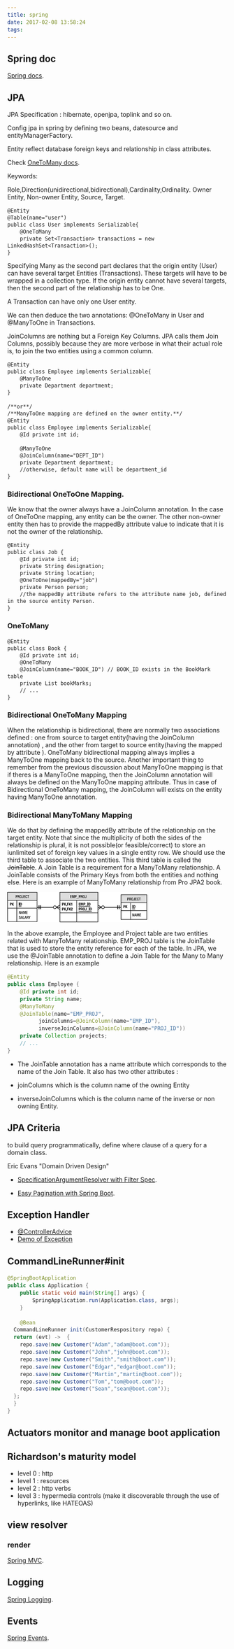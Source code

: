 ```yaml
---
title: spring
date: 2017-02-08 13:58:24
tags:
---
```

## Spring doc
[Spring docs](http://docs.spring.io/spring-boot/docs/current/reference/html/index.html).

## JPA

JPA Specification : hibernate, openjpa, toplink and so on.

Config jpa in spring by defining two beans, datesource and entityManagerFactory.

Entity reflect database foreign keys and relationship in class attributes.

Check 
[OneToMany docs](http://docs.oracle.com/javaee/7/api/javax/persistence/OneToMany.html).

Keywords: 

Role,Direction(unidirectional,bidirectional),Cardinality,Ordinality.
Owner Entity, Non-owner Entity, Source, Target.

```
@Entity
@Table(name="user")
public class User implements Serializable{
	@OneToMany
	private Set<Transaction> transactions = new LinkedHashSet<Transaction>();
}
```

Specifying Many as the second part declares that the origin entity (User) can have several target Entities (Transactions). These targets will have to be wrapped in a collection type. If the origin entity cannot have several targets, then the second part of the relationship has to be One.

A Transaction can have only one User entity.

We can then deduce the two annotations: @OneToMany in User and @ManyToOne in Transactions.

<!-- more -->
JoinColumns are nothing but a Foreign Key Columns.
JPA calls them Join Columns, possibly because they are more verbose in what their actual role is, to join the two entities using a common column.

```
@Entity
public class Employee implements Serializable{
	@ManyToOne
	private Department department;
}

/**or**/
/**ManyToOne mapping are defined on the owner entity.**/
@Entity
public class Employee implements Serializable{
	@Id private int id;

	@ManyToOne
	@JoinColumn(name="DEPT_ID")
	private Department department;
	//otherwise, default name will be department_id
}
```

### Bidirectional OneToOne Mapping.

We know that the owner always have a JoinColumn annotation. In the case of OneToOne mapping, any entity can be the owner. The other non-owner entity then has to provide the mappedBy attribute value to indicate that it is not the owner of the relationship. 

```
@Entity
public class Job {
    @Id private int id;
    private String designation;
    private String location;
    @OneToOne(mappedBy="job")
    private Person person;
    //the mappedBy attribute refers to the attribute name job, defined in the source entity Person.
}
```

### OneToMany

```
@Entity
public class Book {
    @Id private int id;
    @OneToMany
    @JoinColumn(name="BOOK_ID") // BOOK_ID exists in the BookMark table
    private List bookMarks;
    // ... 
}
```

### Bidirectional OneToMany Mapping

When the relationship is bidirectional, there are normally two associations defined : 
one from source to target entity(having the JoinColumn annotation) , 
and the other from target to source entity(having the mapped by attribute ). 
OneToMany bidirectional mapping always implies a ManyToOne mapping back to the source. 
Another important thing to remember from the previous discussion about ManyToOne mapping is that if theres is a ManyToOne mapping, then the JoinColumn annotation will always be defined on the ManyToOne mapping attribute. Thus in case of Bidirectional OneToMany mapping, the JoinColumn will exists on the entity having ManyToOne annotation. 


### Bidirectional ManyToMany Mapping

We do that by defining the mappedBy attribute of the relationship on the target entity. 
Note that since the multiplicity of both the sides of the relationship is plural, it is not possible(or feasible/correct) to store an iunlimited set of foreign key values in a single entity row. 
We should use the third table to associate the two entities. 
This third table is called the ~~JoinTable~~. 
A Join Table is a requirement for a ManyToMany relationship. 
A JoinTable consists of the Primary Keys from both the entities and nothing else. Here is an example of ManyToMany relationship from Pro JPA2 book.

![](/images/ManyToMany.png)

In the above example, the Employee and Project table are two entities related with ManyToMany relationship. EMP_PROJ table is the JoinTable that is used to store the entity reference for each of the table.
In JPA, we use the @JoinTable annotation to define a Join Table for the Many to Many relationship. Here is an example

```java
@Entity
public class Employee {
    @Id private int id;
    private String name;
    @ManyToMany
    @JoinTable(name="EMP_PROJ",
          joinColumns=@JoinColumn(name="EMP_ID"),
          inverseJoinColumns=@JoinColumn(name="PROJ_ID"))
    private Collection projects;
    // ...
}
```

* The JoinTable annotation has a name attribute which corresponds to the name of the Join Table. It also has two other attributes :

- joinColumns which is the column name of the owning Entity
+ inverseJoinColumns which is the column name of the inverse or non owning Entity. 


## JPA Criteria

to build query programmatically, define where clause of a query for a domain class.

Eric Evans "Domain Driven Design"

* [SpecificationArgumentResolver with Filter Spec](http://blog.kaczmarzyk.net/2014/03/23/alternative-api-for-filtering-data-with-spring-mvc-and-spring-data/).

* [Easy Pagination with Spring Boot](http://ankushs92.github.io/tutorial/2016/05/03/pagination-with-spring-boot.html).


## Exception Handler

* [@ControllerAdvice](https://spring.io/blog/2013/11/01/exception-handling-in-spring-mvc)
* [Demo of Exception](http://mvc-exceptions-v2.cfapps.io/)


## CommandLineRunner#init

```java 
@SpringBootApplication
public class Application {
    public static void main(String[] args) {
        SpringApplication.run(Application.class, args);
    }

    @Bean
  CommandLineRunner init(CustomerRespository repo) {
  return (evt) ->  {
    repo.save(new Customer("Adam","adam@boot.com"));
    repo.save(new Customer("John","john@boot.com"));
    repo.save(new Customer("Smith","smith@boot.com"));
    repo.save(new Customer("Edgar","edgar@boot.com"));
    repo.save(new Customer("Martin","martin@boot.com"));
    repo.save(new Customer("Tom","tom@boot.com"));
    repo.save(new Customer("Sean","sean@boot.com"));
  };
  }
}
```

## Actuators monitor and manage boot application


## Richardson's maturity model

+ level 0 : http
+ level 1 : resources
+ level 2 : http verbs
+ level 3 : hypermedia controls (make it discoverable through the use of hyperlinks, like HATEOAS)


## view resolver

### render

[Spring MVC](http://docs.spring.io/spring-boot/docs/current/reference/html/howto-spring-mvc.html).

## Logging

[Spring Logging](http://docs.spring.io/spring-boot/docs/current/reference/html/howto-logging.html).


## Events

[Spring Events](http://zoltanaltfatter.com/2016/05/11/application-events-with-spring/).



